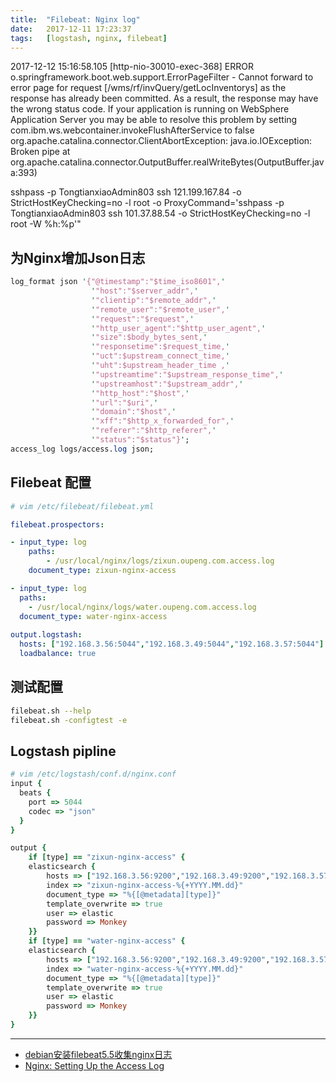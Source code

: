 ```yaml
---
title:  "Filebeat: Nginx log"
date:   2017-12-11 17:23:37
tags:   [logstash, nginx, filebeat]
---
```

2017-12-12 15:16:58.105 [http-nio-30010-exec-368] ERROR o.springframework.boot.web.support.ErrorPageFilter - Cannot forward to error page for request [/wms/rf/invQuery/getLocInventorys] as the response has already been committed. As a result, the response may have the wrong status code. If your application is running on WebSphere Application Server you may be able to resolve this problem by setting com.ibm.ws.webcontainer.invokeFlushAfterService to false
org.apache.catalina.connector.ClientAbortException: java.io.IOException: Broken pipe
	at org.apache.catalina.connector.OutputBuffer.realWriteBytes(OutputBuffer.java:393)


sshpass -p TongtianxiaoAdmin803 ssh 121.199.167.84 -o StrictHostKeyChecking=no -l root -o ProxyCommand='sshpass -p TongtianxiaoAdmin803 ssh 101.37.88.54 -o StrictHostKeyChecking=no -l root -W %h:%p'"


## 为Nginx增加Json日志

```perl
log_format json '{"@timestamp":"$time_iso8601",'
                  '"host":"$server_addr",'
                  '"clientip":"$remote_addr",'
                  '"remote_user":"$remote_user",'
                  '"request":"$request",'
                  '"http_user_agent":"$http_user_agent",'
                  '"size":$body_bytes_sent,'
                  '"responsetime":$request_time,'
                  '"uct":$upstream_connect_time,'
                  '"uht":$upstream_header_time ,'
                  '"upstreamtime":"$upstream_response_time",'
                  '"upstreamhost":"$upstream_addr",'
                  '"http_host":"$host",'
                  '"url":"$uri",'
                  '"domain":"$host",'
                  '"xff":"$http_x_forwarded_for",'
                  '"referer":"$http_referer",'
                  '"status":"$status"}';
access_log logs/access.log json;

```

## Filebeat 配置

```yml
# vim /etc/filebeat/filebeat.yml

filebeat.prospectors:

- input_type: log
    paths:
        - /usr/local/nginx/logs/zixun.oupeng.com.access.log
    document_type: zixun-nginx-access 

- input_type: log
  paths:
    - /usr/local/nginx/logs/water.oupeng.com.access.log
  document_type: water-nginx-access
  
output.logstash:
  hosts: ["192.168.3.56:5044","192.168.3.49:5044","192.168.3.57:5044"]
  loadbalance: true
```

## 测试配置

```sh
filebeat.sh --help
filebeat.sh -configtest -e
```

## Logstash pipline

```ruby
# vim /etc/logstash/conf.d/nginx.conf
input {
  beats {
    port => 5044
    codec => "json"
  }
}

output {
    if [type] == "zixun-nginx-access" {
    elasticsearch {
        hosts => ["192.168.3.56:9200","192.168.3.49:9200","192.168.3.57:9200"]
        index => "zixun-nginx-access-%{+YYYY.MM.dd}"
        document_type => "%{[@metadata][type]}"
        template_overwrite => true
        user => elastic
        password => Monkey
    }}
    if [type] == "water-nginx-access" {
    elasticsearch {
        hosts => ["192.168.3.56:9200","192.168.3.49:9200","192.168.3.57:9200"]
        index => "water-nginx-access-%{+YYYY.MM.dd}"
        document_type => "%{[@metadata][type]}"
        template_overwrite => true
        user => elastic
        password => Monkey
    }}   
}
```


---

- [debian安装filebeat5.5收集nginx日志](https://www.cnblogs.com/keithtt/p/7143970.html)
- [Nginx: Setting Up the Access Log](https://www.nginx.com/resources/admin-guide/logging-and-monitoring/)